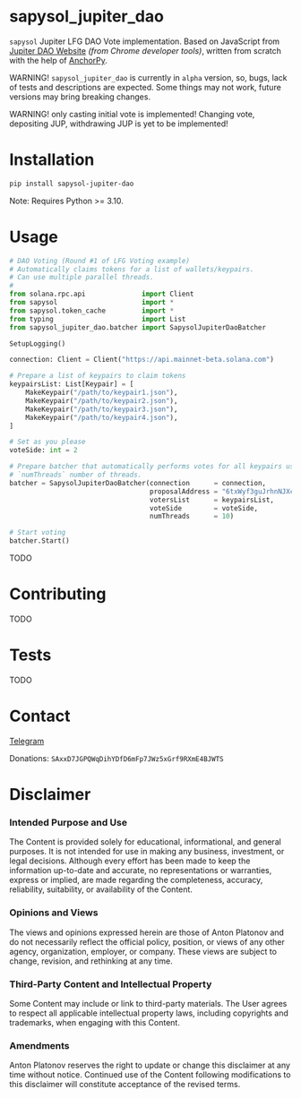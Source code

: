 # sapysol_jupiter_dao

`sapysol` Jupiter LFG DAO Vote implementation. Based on JavaScript from [Jupiter DAO Website](https://vote.jup.ag) _(from Chrome developer tools)_, written from scratch with the help of [AnchorPy](https://github.com/kevinheavey/anchorpy).

WARNING! `sapysol_jupiter_dao` is currently in `alpha` version, so, bugs, lack of tests and descriptions are expected. Some things may not work, future versions may bring breaking changes.

WARNING! only casting initial vote is implemented! Changing vote, depositing JUP, withdrawing JUP is yet to be implemented!

# Installation

```sh
pip install sapysol-jupiter-dao
```

Note: Requires Python >= 3.10.

# Usage

```py
# DAO Voting (Round #1 of LFG Voting example)
# Automatically claims tokens for a list of wallets/keypairs.
# Can use multiple parallel threads.
#
from solana.rpc.api              import Client
from sapysol                     import *
from sapysol.token_cache         import *
from typing                      import List
from sapysol_jupiter_dao.batcher import SapysolJupiterDaoBatcher

SetupLogging()

connection: Client = Client("https://api.mainnet-beta.solana.com")

# Prepare a list of keypairs to claim tokens
keypairsList: List[Keypair] = [
    MakeKeypair("/path/to/keypair1.json"),
    MakeKeypair("/path/to/keypair2.json"),
    MakeKeypair("/path/to/keypair3.json"),
    MakeKeypair("/path/to/keypair4.json"),
]

# Set as you please
voteSide: int = 2

# Prepare batcher that automatically performs votes for all keypairs using 
# `numThreads` number of threads.
batcher = SapysolJupiterDaoBatcher(connection      = connection,
                                   proposalAddress = "6txWyf3guJrhnNJXcAHxnV2oVxBcvebuSbfYsgB3yUKc",
                                   votersList      = keypairsList,
                                   voteSide        = voteSide,
                                   numThreads      = 10)

# Start voting
batcher.Start()
```

TODO

# Contributing

TODO

# Tests

TODO

# Contact

[Telegram](https://t.me/sapysol)

Donations: `SAxxD7JGPQWqDihYDfD6mFp7JWz5xGrf9RXmE4BJWTS`

# Disclaimer

### Intended Purpose and Use
The Content is provided solely for educational, informational, and general purposes. It is not intended for use in making any business, investment, or legal decisions. Although every effort has been made to keep the information up-to-date and accurate, no representations or warranties, express or implied, are made regarding the completeness, accuracy, reliability, suitability, or availability of the Content.

### Opinions and Views
The views and opinions expressed herein are those of Anton Platonov and do not necessarily reflect the official policy, position, or views of any other agency, organization, employer, or company. These views are subject to change, revision, and rethinking at any time.

### Third-Party Content and Intellectual Property
Some Content may include or link to third-party materials. The User agrees to respect all applicable intellectual property laws, including copyrights and trademarks, when engaging with this Content.

### Amendments
Anton Platonov reserves the right to update or change this disclaimer at any time without notice. Continued use of the Content following modifications to this disclaimer will constitute acceptance of the revised terms.